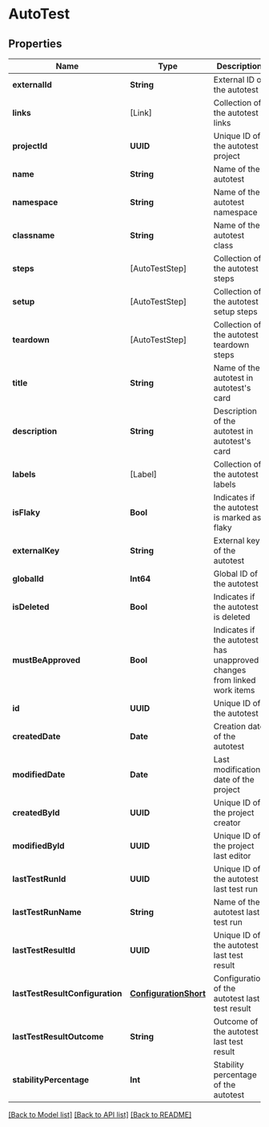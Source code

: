# AutoTest

## Properties
Name | Type | Description | Notes
------------ | ------------- | ------------- | -------------
**externalId** | **String** | External ID of the autotest | 
**links** | [Link] | Collection of the autotest links | [optional] 
**projectId** | **UUID** | Unique ID of the autotest project | 
**name** | **String** | Name of the autotest | 
**namespace** | **String** | Name of the autotest namespace | [optional] 
**classname** | **String** | Name of the autotest class | [optional] 
**steps** | [AutoTestStep] | Collection of the autotest steps | [optional] 
**setup** | [AutoTestStep] | Collection of the autotest setup steps | [optional] 
**teardown** | [AutoTestStep] | Collection of the autotest teardown steps | [optional] 
**title** | **String** | Name of the autotest in autotest&#39;s card | [optional] 
**description** | **String** | Description of the autotest in autotest&#39;s card | [optional] 
**labels** | [Label] | Collection of the autotest labels | [optional] 
**isFlaky** | **Bool** | Indicates if the autotest is marked as flaky | [optional] 
**externalKey** | **String** | External key of the autotest | [optional] 
**globalId** | **Int64** | Global ID of the autotest | 
**isDeleted** | **Bool** | Indicates if the autotest is deleted | 
**mustBeApproved** | **Bool** | Indicates if the autotest has unapproved changes from linked work items | 
**id** | **UUID** | Unique ID of the autotest | 
**createdDate** | **Date** | Creation date of the autotest | 
**modifiedDate** | **Date** | Last modification date of the project | [optional] 
**createdById** | **UUID** | Unique ID of the project creator | 
**modifiedById** | **UUID** | Unique ID of the project last editor | [optional] 
**lastTestRunId** | **UUID** | Unique ID of the autotest last test run | [optional] 
**lastTestRunName** | **String** | Name of the autotest last test run | [optional] 
**lastTestResultId** | **UUID** | Unique ID of the autotest last test result | [optional] 
**lastTestResultConfiguration** | [**ConfigurationShort**](ConfigurationShort.md) | Configuration of the autotest last test result | [optional] 
**lastTestResultOutcome** | **String** | Outcome of the autotest last test result | [optional] 
**stabilityPercentage** | **Int** | Stability percentage of the autotest | [optional] 

[[Back to Model list]](../README.md#documentation-for-models) [[Back to API list]](../README.md#documentation-for-api-endpoints) [[Back to README]](../README.md)


